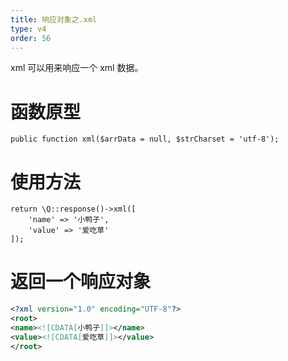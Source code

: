 ```yaml
---
title: 响应对象之.xml
type: v4
order: 56
---
```


xml 可以用来响应一个 xml 数据。

# 函数原型
~~~
public function xml($arrData = null, $strCharset = 'utf-8');
~~~

# 使用方法
~~~
return \Q::response()->xml([
    'name' => '小鸭子',
    'value' => '爱吃草'
]);
~~~

# 返回一个响应对象
``` xml
<?xml version="1.0" encoding="UTF-8"?>
<root>
<name><![CDATA[小鸭子]]></name>
<value><![CDATA[爱吃草]]></value>
</root>
```
